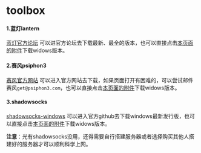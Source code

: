 # toolbox

#### 1.蓝灯lantern
[蓝灯官方论坛](https://github.com/getlantern/forum)
可以进官方论坛去下载最新、最全的版本，也可以直接点击[本页面的附件](https://github.com/lawtribes/toolbox/raw/master/%E8%93%9D%E7%81%AFlantern/lantern-installer.exe)下载widows版本。

#### 2.赛风psiphon3
[赛风官方网站](https://psiphon3.com/zh/index.html) 可以进入官方网站去下载，如果页面打开有困难的，可以尝试邮件赛风`get@psiphon3.com`，也可以直接点击[本页面的附件](https://github.com/lawtribes/toolbox/raw/master/%E8%B5%9B%E9%A3%8Epsiphon3/psiphon3.exe)下载widows版本。

#### 3.shadowsocks
[shadowsocks-windows](https://github.com/shadowsocks/shadowsocks-windows/releases) 可以进入官方github去下载windows最新发行版，也可以直接点击[本页面的附件](https://github.com/lawtribes/toolbox/raw/master/shadowsocks/Shadowsocks-4.0.6.zip)下载widows版本。

**注意**：光有shadowsocks没用，还得需要自行搭建服务器或者选择购买其他人搭建好的服务器才可以顺利科学上网。



